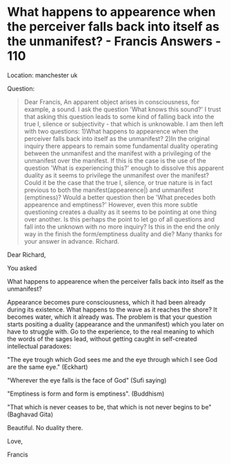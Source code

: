 # What happens to appearence when the perceiver falls back into itself as the unmanifest? - Francis Answers - 110

Location: manchester uk

Question:

>Dear Francis, An apparent object arises in consciousness, for example, a sound. I ask the question 'What knows this sound?' I trust that asking this question leads to some kind of falling back into the true I, silence or subjectivity - that which is unknowable. I am then left with two questions: 1)What happens to appearence when the perceiver falls back into itself as the unmanifest? 2)In the original inquiry there appears to remain some fundamental duality operating between the unmanifest and the manifest with a privileging of the unmanifest over the manifest. If this is the case is the use of the question 'What is experiencing this?' enough to dissolve this apparent duality as it seems to privilege the unmanifest over the manifest? Could it be the case that the true I, silence, or true nature is in fact previous to both the manifest(appearence|) and unmanifest (emptiness)? Would a better question then be 'What precedes both appearence and emptiness?' However, even this more subtle questioning creates a duality as it seems to be pointing at one thing over another. Is this perhaps the point to let go of all questions and fall into the unknown with no more inquiry? Is this in the end the only way in the finish the form/emptiness duality and die? Many thanks for your answer in advance. Richard. 

Dear Richard,

You asked

What happens to appearence when the perceiver falls back into itself as the unmanifest?

Appearance becomes pure consciousness, which it had been already during its existence. What happens to the wave as it reaches the shore? It becomes water, which it already was. The problem is that your question starts positing a duality (appearance and the unmanifest) which you later on have to struggle with. Go to the experience, to the real meaning to which the words of the sages lead, without getting caught in self-created intellectual paradoxes:

"The eye trough which God sees me and the eye through which I see God are the same eye." (Eckhart)

"Wherever the eye falls is the face of God" (Sufi saying)

"Emptiness is form and form is emptiness". (Buddhism)

"That which is never ceases to be, that which is not never begins to be" (Baghavad Gita)

Beautiful. No duality there.

Love,

Francis

